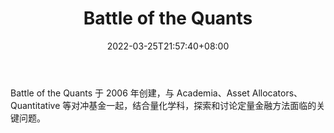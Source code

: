 ﻿---
weight: 
title: "Battle of the Quants"
description: "Battle of the Quants 于 2006 年创建，与 Academia、Asset Allocators、Quantitative 等对冲基金一起，结合量化学科，探索和讨论定量金融方法面临的关键问题"
date: 2022-03-25T21:57:40+08:00
lastmod: 2022-03-25T16:45:40+08:00
draft: false
authors: ["Metabd"]
featuredImage: "battle-of-the-quants.jpg"
link: ""
tags: ["元宇宙社区","Battle of the Quants"]
categories: ["navigation"]
navigation: ["元宇宙社区"]
lightgallery: true
toc: true
pinned: false
recommend: false
recommend1: false
---
Battle of the Quants 于 2006 年创建，与 Academia、Asset Allocators、Quantitative 等对冲基金一起，结合量化学科，探索和讨论定量金融方法面临的关键问题。
